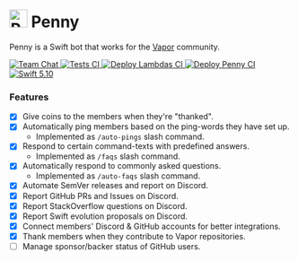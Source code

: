 # <img src="https://github.com/vapor/penny-bot/assets/54685446/53e4684e-7511-4a5e-9933-34db0ceac0c6" alt="Penny" width="32"> Penny

Penny is a Swift bot that works for the [Vapor](https://vapor.codes) community.

<p>
    <a href="https://discord.gg/vapor">
        <img src="https://img.shields.io/discord/431917998102675485.svg" alt="Team Chat">
    </a>
    <a href="https://github.com/vapor/vapor/actions/workflows/test.yml">
        <img src="https://github.com/vapor/penny-bot/actions/workflows/test.yml/badge.svg?branch=main" alt="Tests CI">
    </a>
    <a href="https://github.com/vapor/penny-bot/actions/workflows/deploy-all-lambdas.yml">
        <img src="https://github.com/vapor/penny-bot/actions/workflows/deploy-all-lambdas.yml/badge.svg?branch=main" alt="Deploy Lambdas CI">
    </a>
    <a href="https://github.com/vapor/penny-bot/actions/workflows/deploy-penny.yml">
        <img src="https://github.com/vapor/penny-bot/actions/workflows/deploy-penny.yml/badge.svg?branch=main" alt="Deploy Penny CI">
    </a>
    <a href="https://swift.org">
        <img src="https://img.shields.io/badge/swift-5.10-brightgreen.svg" alt="Swift 5.10">
    </a>
</p>

### Features
* [x] Give coins to the members when they're "thanked".
* [x] Automatically ping members based on the ping-words they have set up.
  * Implemented as `/auto-pings` slash command.
* [x] Respond to certain command-texts with predefined answers.
  * Implemented as `/faqs` slash command.
* [x] Automatically respond to commonly asked questions.
  * Implemented as `/auto-faqs` slash command.
* [x] Automate SemVer releases and report on Discord.
* [x] Report GitHub PRs and Issues on Discord.
* [x] Report StackOverflow questions on Discord.
* [x] Report Swift evolution proposals on Discord.
* [x] Connect members' Discord & GitHub accounts for better integrations.
* [x] Thank members when they contribute to Vapor repositories.
* [ ] Manage sponsor/backer status of GitHub users.
